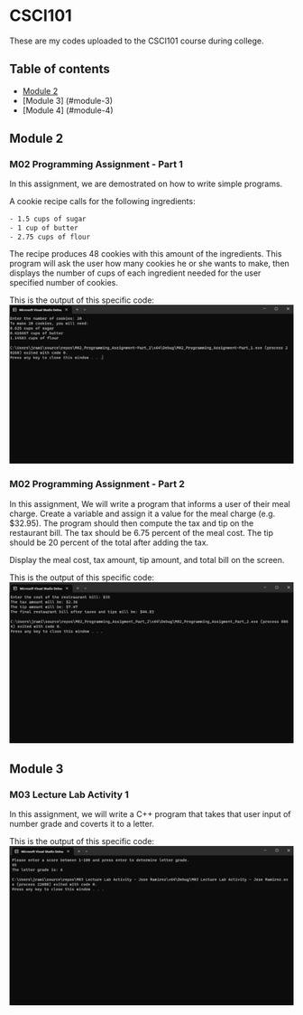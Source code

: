 <!--Heading-->
# CSCI101
These are my codes uploaded to the CSCI101 course during college.

<!--Table on contents (Don't forget the space between the heading and link-->
## Table of contents
* [Module 2](https://github.com/jramirezgit/CSCI101#module-2)
* [Module 3] (#module-3)
* [Module 4] (#module-4)

<!--Module 2-->
## Module 2
### M02 Programming Assignment - Part 1
In this assignment, we are demostrated on how to write simple programs.

A cookie recipe calls for the following ingredients:

```
- 1.5 cups of sugar
- 1 cup of butter
- 2.75 cups of flour
```

The recipe produces 48 cookies with this amount of the ingredients. This program will ask the user how many cookies he or she wants to make, then displays the number of cups of each ingredient needed for the user specified number of cookies.

This is the output of this specific code:
![M02 Progamming Assignment - Part 1 Output](https://github.com/jramirezgit/CSCI101/blob/main/Images/M02_Programming_Assignment-Part_1_Output.png)

### M02 Programming Assignment - Part 2
In this assignment, We will write a program that informs a user of their meal charge. Create a variable and assign it a value for the meal charge (e.g. $32.95). The program should then compute the tax and tip on the restaurant bill. The tax should be 6.75 percent of the meal cost. The tip should be 20 percent of the total after adding the tax.

Display the meal cost, tax amount, tip amount, and total bill on the screen.

This is the output of this specific code:
![M02 Programming Assignment - Part 2 Output](https://github.com/jramirezgit/CSCI101/blob/main/Images/M02_Programming_Assignment-Part_2_Output.png)

<!--Module 3-->
## Module 3
### M03 Lecture Lab Activity 1
In this assignment, we will write a C++ program that takes that user input of number grade and coverts it to a letter.

This is the output of this specific code:
![M03 Lecture Lab Activity 1](https://github.com/jramirezgit/CSCI101/blob/main/Images/M03_Lecture_Lab_Activity_1_Output.png)